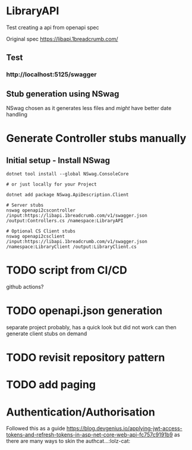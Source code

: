 # LibraryAPI
Test creating a api from openapi spec

Original spec https://libapi.1breadcrumb.com/

## Test

### http://localhost:5125/swagger


## Stub generation using NSwag

NSwag chosen as it generates less files and *might* have better date handling

# Generate Controller stubs manually

## Initial setup -  Install NSwag
```
dotnet tool install --global NSwag.ConsoleCore

# or just locally for your Project

dotnet add package NSwag.ApiDescription.Client

# Server stubs
nswag openapi2cscontroller /input:https://libapi.1breadcrumb.com/v1/swagger.json /output:Controllers.cs /namespace:LibraryAPI

# Optional CS Client stubs
nswag openapi2csclient /input:https://libapi.1breadcrumb.com/v1/swagger.json /namespace:LibraryClient /output:LibraryClient.cs
```

# TODO script from CI/CD
github actions?

# TODO openapi.json generation
separate project probably, has a  quick look but did not work
can then generate client stubs on demand

# TODO revisit repository pattern 

# TODO add paging

# Authentication/Authorisation
Followed this as a guide https://blog.devgenius.io/applying-jwt-access-tokens-and-refresh-tokens-in-asp-net-core-web-api-fc757c9191b9
as there are many ways to skin the authcat...:lolz-cat: 